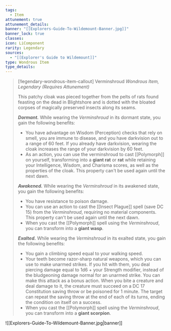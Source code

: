 ```yaml
---
tags:
  - Item
attunement: true
attunement_details: 
banner: "[[Explorers-Guide-To-Wildemount-Banner.jpg]]"
banner_lock: true
classes: 
icon: LiComponent
rarity: Legendary
sources:
  - "[[Explorer's Guide to Wildemount]]"
type: Wondrous Item
type_details: 
---
```

>[!legendary-wondrous-item-callout] Verminshroud
>*Wondrous Item, Legendary (Requires Attunement)*
>
>This patchy cloak was pieced together from the pelts of rats found feasting on the dead in Blightshore and is dotted with the bloated corpses of magically preserved insects along its seams.
>
>***Dormant.*** While wearing the *Verminshroud* in its dormant state, you gain the following benefits:
>
>* You have advantage on Wisdom (Perception) checks that rely on smell, you are immune to disease, and you have darkvision out to a range of 60 feet. If you already have darkvision, wearing the cloak increases the range of your darkvision by 60 feet.
>* As an action, you can use the verminshroud to cast [[Polymorph]] on yourself, transforming into a **giant rat** or **rat** while retaining your Intelligence, Wisdom, and Charisma scores, as well as the properties of the cloak. This property can't be used again until the next dawn.
>
>***Awakened.*** While wearing the *Verminshroud* in its awakened state, you gain the following benefits:
>
>* You have resistance to poison damage.
>* You can use an action to cast the [[Insect Plague]] spell (save DC 15) from the *Verminshroud*, requiring no material components. This property can't be used again until the next dawn.
>* When you cast the [[Polymorph]] spell using the *Verminshroud*, you can transform into a **giant wasp**.
>
>***Exalted.*** While wearing the *Verminshroud* in its exalted state, you gain the following benefits:
>
>* You gain a climbing speed equal to your walking speed.
>* Your teeth become razor-sharp natural weapons, which you can use to make unarmed strikes. If you hit with them, you deal piercing damage equal to 1d6 + your Strength modifier, instead of the bludgeoning damage normal for an unarmed strike. You can make this attack as a bonus action. When you bite a creature and deal damage to it, the creature must succeed on a DC 17 Constitution saving throw or be poisoned for 1 minute. The target can repeat the saving throw at the end of each of its turns, ending the condition on itself on a success.
>* When you cast the [[Polymorph]] spell using the *Verminshroud*, you can transform into a **giant scorpion**.

![[Explorers-Guide-To-Wildemount-Banner.jpg|banner]]
